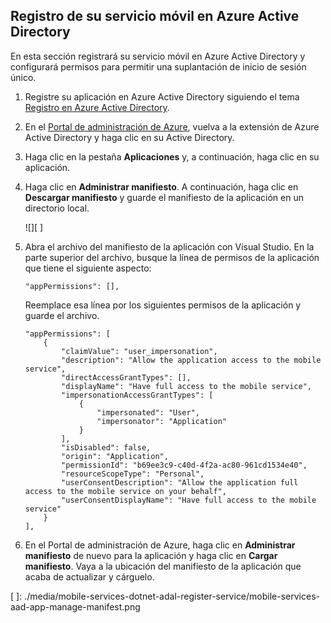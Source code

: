 ## <a name="register-mobile-service-aad"></a>Registro de su servicio móvil en Azure Active Directory

En esta sección registrará su servicio móvil en Azure Active Directory y configurará permisos para permitir una suplantación de inicio de sesión único.

1.  Registre su aplicación en Azure Active Directory siguiendo el tema [Registro en Azure Active Directory][].

2.  En el [Portal de administración de Azure][], vuelva a la extensión de Azure Active Directory y haga clic en su Active Directory.

3.  Haga clic en la pestaña **Aplicaciones** y, a continuación, haga clic en su aplicación.

4.  Haga clic en **Administrar manifiesto**. A continuación, haga clic en **Descargar manifiesto** y guarde el manifiesto de la aplicación en un directorio local.

	![][ ]

1.  Abra el archivo del manifiesto de la aplicación con Visual Studio. En la parte superior del archivo, busque la línea de permisos de la aplicación que tiene el siguiente aspecto:

        "appPermissions": [],

    Reemplace esa línea por los siguientes permisos de la aplicación y guarde el archivo.

        "appPermissions": [
            {
                "claimValue": "user_impersonation",
                "description": "Allow the application access to the mobile service",
                "directAccessGrantTypes": [],
                "displayName": "Have full access to the mobile service",
                "impersonationAccessGrantTypes": [
                    {
                        "impersonated": "User",
                        "impersonator": "Application"
                    }
                ],
                "isDisabled": false,
                "origin": "Application",
                "permissionId": "b69ee3c9-c40d-4f2a-ac80-961cd1534e40",
                "resourceScopeType": "Personal",
                "userConsentDescription": "Allow the application full access to the mobile service on your behalf",
                "userConsentDisplayName": "Have full access to the mobile service"
            }
        ],

2.  En el Portal de administración de Azure, haga clic en **Administrar manifiesto** de nuevo para la aplicación y haga clic en **Cargar manifiesto**. Vaya a la ubicación del manifiesto de la aplicación que acaba de actualizar y cárguelo.

<!-- URLs. -->

  [Registro en Azure Active Directory]: /es-es/documentation/articles/mobile-services-how-to-register-active-directory-authentication/
  [Portal de administración de Azure]: https://manage.windowsazure.com/
  [ ]: ./media/mobile-services-dotnet-adal-register-service/mobile-services-aad-app-manage-manifest.png
